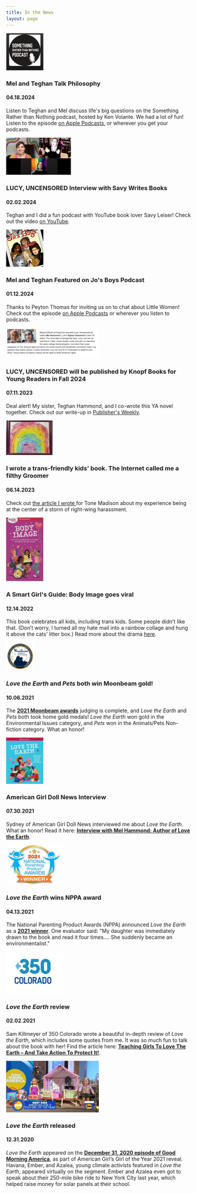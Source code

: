 ```yaml
---
title: In the News
layout: page
---
```

<div class="entry">
    <img src="images/site/something_podcast.png" alt="Something Rather Than Nothing Podcast logo" class="image-right " style="max-width:20%;">
    <div class="text">
        <h3>Mel and Teghan Talk Philosophy</h3>
        <h4>04.18.2024</h4>
        <p>Listen to Teghan and Mel discuss life's big questions on the Something Rather than Nothing podcast, hosted by Ken Volante. We had a lot of fun! Listen to the episode <a href="https://podcasts.apple.com/us/podcast/mel-and-teghan-hammond/id1473313040?i=1000652795846">on Apple Podcasts,</a> or wherever you get your podcasts.</p>
    </div>
<div class="entry">
    <img src="images/site/savy_youtube.png" alt="YouTube interview screenshot" class="image-right " style="max-width:35%;">
    <div class="text">
        <h3>LUCY, UNCENSORED Interview with Savy Writes Books</h3>
        <h4>02.02.2024</h4>
        <p>Teghan and I did a fun podcast with YouTube book lover Savy Leiser! Check out the video <a href="https://youtu.be/pbcayXOV7Tc?si=J5zsrcT5ineM4Hji">on YouTube</a>.</p>
    </div>
</div>

<div class="entry">
    <img src="images/site/Jos_boys_pod.jpeg" alt="podcast logo featuring the 4 March sisters" class="image-left " style="max-width:20%;">
    <div class="text">
        <h3>Mel and Teghan Featured on Jo's Boys Podcast</h3>
        <h4>01.12.2024</h4>
        <p>Thanks to Peyton Thomas for inviting us on to chat about Little Women! Check out the episode <a href="https://podcasts.apple.com/us/podcast/chapter-44-my-lord-and-lady-with-mel-and-teghan-hammond/id1610742792?i=1000641415364">on Apple Podcasts</a> or wherever you listen to podcasts.</p>
    </div>
</div>

<div class="entry">
    <img src="images/site/pub_weekly.png" alt="Publisher's Weekly blurb" class="image-right " style="max-width:50%;">
    <div class="text">
        <h3>LUCY, UNCENSORED will be published by Knopf Books for Young Readers in Fall 2024</h3>
        <h4>07.11.2023</h4>
        <p>Deal alert! My sister, Teghan Hammond, and I co-wrote this YA novel together. Check out our write-up in <a href="https://www.publishersweekly.com/pw/by-topic/childrens/childrens-book-news/article/92747-rights-report-week-of-july-10-2023.html">Publisher's Weekly</a>.</p>
    </div>
</div>

<div class="entry">
    <img src="images/site/rainbow_collage.jpeg" alt="rainbow hate mail collage" class="image-left " style="max-width:25%;">
    <div class="text">
        <h3>I wrote a trans-friendly kids' book. The Internet called me a filthy Groomer</h3>
        <h4>06.14.2023</h4>
        <p>Check out <a href="https://tonemadison.com/articles/i-wrote-a-trans-friendly-kids-book-the-internet-called-me-a-filthy-groomer/"> the article I wrote </a> for Tone Madison about my experience being at the center of a storm of right-wing harassment.</p>
    </div>
</div>

<div class="entry">
    <img src="images/books/body_image.png" alt="body image book" class="image-right " style="max-width:20%;">
    <div class="text">
        <h3>A Smart Girl's Guide: Body Image goes viral</h3>
        <h4>12.14.2022</h4>
        <p>This book celebrates all kids, including trans kids. Some people didn’t like that. (Don’t worry, I turned all my hate mail into a rainbow collage and hung it above the cats’ litter box.) Read more about the drama <a href="https://19thnews.org/2022/12/american-girl-book-inclusivity-right-wing-backlash/">here</a>.</p>
    </div>
</div>

<div class="entry">
    <img src="images/site/moonbeam.jpeg" alt="moonbeam book awards logo" class="image-left" style="max-width:15%;">
    <div class="text">
        <h3><em>Love the Earth</em> and <em>Pets</em> both win Moonbeam gold!</h3>
        <h4>10.06.2021</h4>
        <p>The <strong><a href="https://moonbeamawards.com/98/2021-winners-temp-5">2021 Moonbeam awards</a></strong> judging is complete, and <em>Love the Earth</em> and <em>Pets</em> both took home gold medals! <em>Love the Earth</em> won gold in the Environmental Issues category, and <em>Pets</em> won in the Animals/Pets Non-fiction category. What an honor!</p>
    </div>
</div>

<div class="entry">
    <img src="images/books/love_the_earth.png" alt="love the earth book" class="image-right" style="max-width:20%;">
    <div class="text">
        <h3>American Girl Doll News Interview</h3>
        <h4>07.30.2021</h4>
        <p>Sydney of American Girl Doll News interviewed me about <em>Love the Earth</em>. What an honor! Read it here: <strong><a href="https://www.americangirldollnews.com/post/interview-with-mel-hammond-author-of-love-the-earth-collaboration-with-american-girl">Interview with Mel Hammond: Author of Love the Earth</a></strong>.</p>
    </div>
</div>

<div class="entry">
    <img src="images/site/nppa_award.jpeg" alt="NPPA award logo" class="image-left" style="max-width:30%;">
    <div class="text">
        <h3><em>Love the Earth</em> wins NPPA award</h3>
        <h4>04.13.2021</h4>
        <p>The National Parenting Product Awards (NPPA) announced <em>Love the Earth</em> as a <strong><a href="https://www.nappaawards.com/product/love-the-earth-understanding-climate-change-speaking-up-for-solutions-and-living-an-earth-friendly-life/">2021 winner</a></strong>. One evaluator said: "My daughter was immediately drawn to the book and read it four times…. She suddenly became an environmentalist."</p>
    </div>
</div> 

<div class="entry">
    <img src="images/site/colorado_350.png" alt="Colorado 350 logo" class="image-right" style="max-width:30%;">
    <div class="text">
        <h3><em>Love the Earth</em> review</h3>
        <h4>02.02.2021</h4>
        <p>Sam Killmeyer of 350 Colorado wrote a beautiful in-depth review of <em>Love the Earth</em>, which includes some quotes from me. It was so much fun to talk about the book with her! Find the article here: <strong><a href="https://350colorado.org/teaching-girls-to-love-the-earth-and-take-action-to-protect-it/">Teaching Girls To Love The Earth – And Take Action To Protect It!</a></strong>.</p>
    </div>
</div>

<div class="entry">
    <img src="images/site/gma_love_the_earth.jpg" alt="love the earth on GMA" class="image-left" style="max-width:50%;">
    <div class="text">
        <h3><em>Love the Earth</em> released</h3>
        <h4>12.31.2020</h4>
        <p><em>Love the Earth</em> appeared on the <strong><a href="https://www.goodmorningamerica.com/living/video/gma-reveals-american-girls-2021-girl-year-74985384?fbclid=IwAR3B1Q4MHCyM7FJtvFQkO5I4MTWwpj0l7A5sWH1X8DhRF0E7nREnY9I7Hyo">December 31, 2020 episode of Good Morning America</a></strong>, as part of American Girl’s Girl of the Year 2021 reveal. Havana, Ember, and Azalea, young climate activists featured in <em>Love the Earth</em>, appeared virtually on the segment. Ember and Azalea even got to speak about their 250-mile bike ride to New York City last year, which helped raise money for solar panels at their school.</p>
    </div>
</div>
